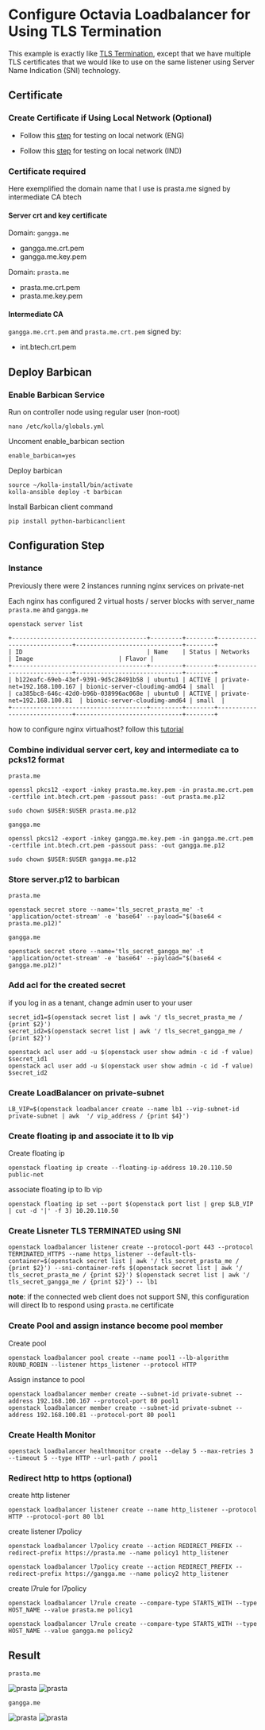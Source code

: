 # Configure Octavia Loadbalancer for Using TLS Termination

This example is exactly like [TLS Termination](tls-termination.md), except that we have multiple TLS certificates that we would like to use on the same listener using Server Name Indication (SNI) technology.

## Certificate

### Create Certificate if Using Local Network (Optional)

- Follow this [step](https://dadhacks.org/2017/12/27/building-a-root-ca-and-an-intermediate-ca-using-openssl-and-debian-stretch/) for testing on local network (ENG)

- Follow this [step](https://medium.com/prastamaha/konfigurasi-root-ca-intermediate-ca-server-certificate-f7484dc2be24) for testing on local network (IND)

### __Certificate required__
Here exemplified the domain name that I use is prasta.me signed by intermediate CA btech

#### Server crt and key certificate

Domain: `gangga.me`

- gangga.me.crt.pem
- gangga.me.key.pem

Domain: `prasta.me`

- prasta.me.crt.pem
- prasta.me.key.pem

#### Intermediate CA

`gangga.me.crt.pem` and `prasta.me.crt.pem` signed by:
- int.btech.crt.pem

## Deploy Barbican

### Enable Barbican Service

Run on controller node using regular user (non-root)

```
nano /etc/kolla/globals.yml
```

Uncoment enable_barbican section
```
enable_barbican=yes
```

Deploy barbican
```
source ~/kolla-install/bin/activate
kolla-ansible deploy -t barbican
```
Install Barbican client command

```
pip install python-barbicanclient
```

## Configuration Step

### Instance
Previously there were 2 instances running nginx services on private-net

Each nginx has configured 2 virtual hosts / server blocks with server_name `prasta.me` and `gangga.me`

```
openstack server list

+--------------------------------------+---------+--------+-----------------------------+------------------------------+--------+
| ID                                   | Name    | Status | Networks                    | Image                        | Flavor |
+--------------------------------------+---------+--------+-----------------------------+------------------------------+--------+
| b122eafc-69eb-43ef-9391-9d5c28491b58 | ubuntu1 | ACTIVE | private-net=192.168.100.167 | bionic-server-cloudimg-amd64 | small  |
| ca385bc8-646c-42d0-b96b-038996ac068e | ubuntu0 | ACTIVE | private-net=192.168.100.81  | bionic-server-cloudimg-amd64 | small  |
+--------------------------------------+---------+--------+-----------------------------+------------------------------+--------+
```
how to configure nginx virtualhost? follow this [tutorial](https://www.digitalocean.com/community/tutorials/how-to-set-up-nginx-server-blocks-virtual-hosts-on-ubuntu-16-04)

### Combine individual server cert, key and intermediate ca to pcks12 format

`prasta.me`
```
openssl pkcs12 -export -inkey prasta.me.key.pem -in prasta.me.crt.pem -certfile int.btech.crt.pem -passout pass: -out prasta.me.p12

sudo chown $USER:$USER prasta.me.p12
```

`gangga.me`
```
openssl pkcs12 -export -inkey gangga.me.key.pem -in gangga.me.crt.pem -certfile int.btech.crt.pem -passout pass: -out gangga.me.p12

sudo chown $USER:$USER gangga.me.p12
```

### Store server.p12 to barbican

`prasta.me`
```
openstack secret store --name='tls_secret_prasta_me' -t 'application/octet-stream' -e 'base64' --payload="$(base64 < prasta.me.p12)"
```

`gangga.me`
```
openstack secret store --name='tls_secret_gangga_me' -t 'application/octet-stream' -e 'base64' --payload="$(base64 < gangga.me.p12)"
```

### Add acl for the created secret

if you log in as a tenant, change admin user to your user

```
secret_id1=$(openstack secret list | awk '/ tls_secret_prasta_me / {print $2}')
secret_id2=$(openstack secret list | awk '/ tls_secret_gangga_me / {print $2}')
```
```
openstack acl user add -u $(openstack user show admin -c id -f value) $secret_id1
openstack acl user add -u $(openstack user show admin -c id -f value) $secret_id2
```

### Create LoadBalancer on private-subnet

```
LB_VIP=$(openstack loadbalancer create --name lb1 --vip-subnet-id private-subnet | awk  '/ vip_address / {print $4}')
```

### Create floating ip and associate it to lb vip

Create floating ip
```
openstack floating ip create --floating-ip-address 10.20.110.50 public-net
```

associate floating ip to lb vip
```
openstack floating ip set --port $(openstack port list | grep $LB_VIP | cut -d '|' -f 3) 10.20.110.50
```
### Create Lisneter TLS TERMINATED using SNI

```
openstack loadbalancer listener create --protocol-port 443 --protocol TERMINATED_HTTPS --name https_listener --default-tls-container=$(openstack secret list | awk '/ tls_secret_prasta_me / {print $2}') --sni-container-refs $(openstack secret list | awk '/ tls_secret_prasta_me / {print $2}') $(openstack secret list | awk '/ tls_secret_gangga_me / {print $2}') -- lb1
```
__note__: if the connected web client does not support SNI, this configuration will direct lb to respond using `prasta.me` certificate

### Create Pool and assign instance become pool member

Create pool
```
openstack loadbalancer pool create --name pool1 --lb-algorithm ROUND_ROBIN --listener https_listener --protocol HTTP
```

Assign instance to pool
```
openstack loadbalancer member create --subnet-id private-subnet --address 192.168.100.167 --protocol-port 80 pool1
openstack loadbalancer member create --subnet-id private-subnet --address 192.168.100.81 --protocol-port 80 pool1
```

### Create Health Monitor
```
openstack loadbalancer healthmonitor create --delay 5 --max-retries 3 --timeout 5 --type HTTP --url-path / pool1
```

### Redirect http to https (optional)

create http listener
```
openstack loadbalancer listener create --name http_listener --protocol HTTP --protocol-port 80 lb1
```

create listener l7policy
```
openstack loadbalancer l7policy create --action REDIRECT_PREFIX --redirect-prefix https://prasta.me --name policy1 http_listener

openstack loadbalancer l7policy create --action REDIRECT_PREFIX --redirect-prefix https://gangga.me --name policy2 http_listener
```

create l7rule for l7policy
```
openstack loadbalancer l7rule create --compare-type STARTS_WITH --type HOST_NAME --value prasta.me policy1

openstack loadbalancer l7rule create --compare-type STARTS_WITH --type HOST_NAME --value gangga.me policy2
```

## Result

`prasta.me`

![prasta](../images/sni-prasta.png)
![prasta](../images/sni-prasta1.png)

`gangga.me`

![prasta](../images/sni-gangga.png)
![prasta](../images/sni-gangga1.png)